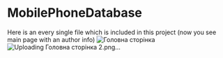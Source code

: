 # MobilePhoneDatabase
Here is an every single file which is included in this project (now you see main page with an author info)
![Головна сторінка](https://github.com/TheLuckiestPersonNo11/MobilePhoneDatabase/assets/171115814/1321118f-2e75-43e9-a246-b895d7fee564)
![Uploading Головна сторінка 2.png…]()

